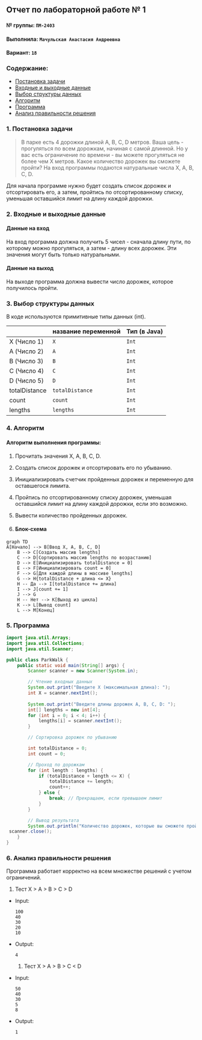 ## Отчет по лабораторной работе № 1

#### № группы: `ПМ-2403`

#### Выполнила: `Мачульская Анастасия Андреевна`

#### Вариант: `18`

### Cодержание:

- [Постановка задачи](#1-постановка-задачи)
- [Входные и выходные данные](#2-входные-и-выходные-данные)
- [Выбор структуры данных](#3-выбор-структуры-данных)
- [Алгоритм](#4-алгоритм)
- [Программа](#5-программа)
- [Анализ правильности решения](#6-анализ-правильности-решения)

### 1. Постановка задачи

> В парке есть 4 дорожки длиной A, B, C, D метров. Ваша цель -
прогуляться по всем дорожкам, начиная с самой длинной. Но у вас есть
ограничение по времени - вы можете прогуляться не более чем X метров.
Какое количество дорожек вы сможете пройти? На вход программы подаются
натуральные числа X, A, B, C, D.

Для начала программе нужно будет создать список дорожек и отсортировать его, а затем, пройтись по отсортированному списку, уменьшая оставшийся лимит на длину каждой дорожки.


### 2. Входные и выходные данные

#### Данные на вход

На вход программа должна получить 5 чисел - сначала длину пути, по которому можно прогуляться, а затем - длину всех дорожек. Эти значения могут быть только натуральными.

#### Данные на выход

На выходе программа должна вывести число дорожек, которое получилось пройти.

### 3. Выбор структуры данных

В коде используются примитивные типы данных (int).

|             | название переменной | Тип (в Java) | 
|-------------|---------------------|--------------|
| X (Число 1) | `X`                 | `Int`        |
| A (Число 2) | `A`                 | `Int`        | 
| B (Число 3) | `B`                 | `Int`        |
| C (Число 4) | `C`                 | `Int`        | 
| D (Число 5) | `D`                 | `Int`        |
|totalDistance| `totalDistance`     | `Int`        | 
|count        | `count`             | `Int`        | 
|lengths      | `lengths`           | `Int`        | 

### 4. Алгоритм

#### Алгоритм выполнения программы:

1. Прочитать значения X, A, B, C, D.

2. Создать список дорожек и отсортировать его по убыванию.

3. Инициализировать счетчик пройденных дорожек и переменную для оставшегося лимита.

4. Пройтись по отсортированному списку дорожек, уменьшая оставшийся лимит на длину каждой дорожки, если это возможно.
  
5. Вывести количество пройденных дорожек.

   
7. #### Блок-схема

```mermaid
graph TD
A[Начало] --> B[Ввод X, A, B, C, D]
    B --> C[Создать массив lengths]
    C --> D[Сортировать массив lengths по возрастанию]
    D --> E[Инициализировать totalDistance = 0]
    E --> F[Инициализировать count = 0]
    F --> G[Для каждой длины в массиве lengths]
    G --> H{totalDistance + длина <= X}
    H -- Да --> I[totalDistance += длина]
    I --> J[count += 1]
    J --> G
    H -- Нет --> K[Выход из цикла]
    K --> L[Вывод count]
    L --> M[Конец]
 ```

### 5. Программа

```java
import java.util.Arrays;
import java.util.Collections;
import java.util.Scanner;

public class ParkWalk {
    public static void main(String[] args) {
        Scanner scanner = new Scanner(System.in);

        // Чтение входных данных
        System.out.print("Введите X (максимальная длина): ");
        int X = scanner.nextInt();
        
        System.out.print("Введите длины дорожек A, B, C, D: ");
        int[] lengths = new int[4];
        for (int i = 0; i < 4; i++) {
            lengths[i] = scanner.nextInt();
        }

        // Сортировка дорожек по убыванию 

        int totalDistance = 0;
        int count = 0;

        // Проход по дорожкам
        for (int length : lengths) {
            if (totalDistance + length <= X) {
                totalDistance += length;
                count++;
            } else {
                break; // Прекращаем, если превышаем лимит
            }
        }

        // Вывод результата
        System.out.println("Количество дорожек, которые вы сможете пройти: " + count);
 scanner.close();
    }
}
 ```

### 6. Анализ правильности решения

Программа работает корректно на всем множестве решений с учетом ограничений.

1. Тест X > A > B > C > D

- Input:
    ```
    100
    40
    30
    20
    10
    ```

- Output:
    ```
    4
    ```

    1. Тест X > A > B > C < D

- Input:
    ```
    50
    40
    30
    5
    8
    ```

- Output:
    ```
    1
    ```
   
